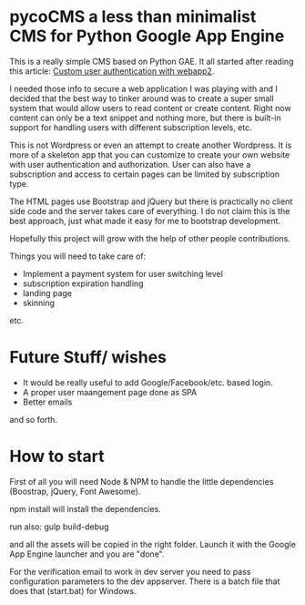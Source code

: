 # pycoCMS a less than minimalist CMS for Python Google App Engine

This is a really simple CMS based on Python GAE. It all started after reading this article:
[Custom user authentication with webapp2](http://blog.abahgat.com/2013/01/07/user-authentication-with-webapp2-on-google-app-engine).

I needed those info to secure a web application I was playing with and I decided that the best way to tinker around was to create a super small system that would allow users to read content or create content.
Right now content can only be a text snippet and nothing more, but there is built-in support for handling users with different subscription levels, etc.

This is not Wordpress or even an attempt to create another Wordpress. It is more of a skeleton app that you can customize to create your own website with user authentication and authorization. 
User can also have a subscription and access to certain pages can be limited by subscription type.

The HTML pages use Bootstrap and jQuery but there is practically no client side code and the server takes care of everything. I do not claim this is the best approach, just what made it easy for me to bootstrap development.

Hopefully this project will grow with the help of other people contributions.


Things you will need to take care of:

* Implement a payment system for user switching level
* subscription expiration handling
* landing page
* skinning


etc.

# Future Stuff/ wishes
* It would be really useful to add Google/Facebook/etc. based login.
* A proper user maangement page done as SPA
* Better emails

and so forth.

# How to start
First of all you will need Node & NPM to handle the little dependencies (Boostrap, jQuery, Font Awesome).

npm install
will install the dependencies.

run also:
gulp build-debug

and all the assets will be copied in the right folder. Launch it with the Google App Engine launcher and you are "done".

For the verification email to work in dev server you need to pass configuration parameters to the dev appserver. There is a batch file that does that (start.bat) for Windows.

